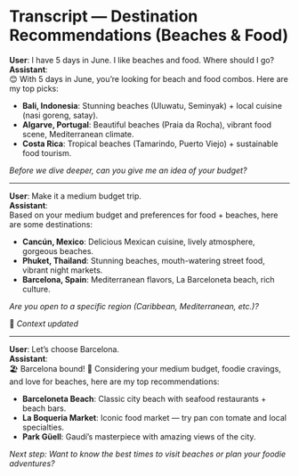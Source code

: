 # Transcript — Destination Recommendations (Beaches & Food)

**User**: I have 5 days in June. I like beaches and food. Where should I go?  
**Assistant**:  
😊 With 5 days in June, you’re looking for beach and food combos. Here are my top picks:  
- **Bali, Indonesia**: Stunning beaches (Uluwatu, Seminyak) + local cuisine (nasi goreng, satay).  
- **Algarve, Portugal**: Beautiful beaches (Praia da Rocha), vibrant food scene, Mediterranean climate.  
- **Costa Rica**: Tropical beaches (Tamarindo, Puerto Viejo) + sustainable food tourism.  

*Before we dive deeper, can you give me an idea of your budget?*  

---

**User**: Make it a medium budget trip.  
**Assistant**:  
Based on your medium budget and preferences for food + beaches, here are some destinations:  
- **Cancún, Mexico**: Delicious Mexican cuisine, lively atmosphere, gorgeous beaches.  
- **Phuket, Thailand**: Stunning beaches, mouth-watering street food, vibrant night markets.  
- **Barcelona, Spain**: Mediterranean flavors, La Barceloneta beach, rich culture.  

*Are you open to a specific region (Caribbean, Mediterranean, etc.)?*  

📍 *Context updated*  

---

**User**: Let’s choose Barcelona.  
**Assistant**:  
🏖️ Barcelona bound! 🎉 Considering your medium budget, foodie cravings, and love for beaches, here are my top recommendations:  
- **Barceloneta Beach**: Classic city beach with seafood restaurants + beach bars.  
- **La Boqueria Market**: Iconic food market — try pan con tomate and local specialties.  
- **Park Güell**: Gaudí’s masterpiece with amazing views of the city.  

*Next step: Want to know the best times to visit beaches or plan your foodie adventures?*  
